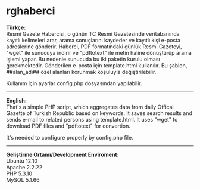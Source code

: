 rghaberci
=========
<b>Türkçe:</b><br>
Resmi Gazete Habercisi, o günün TC Resmi Gazetesinde veritabanında kayıtlı kelimeleri arar, arama sonuçlarını kaydeder ve kayıtlı kişi e-posta adreslerine gönderir.
Haberci, PDF formatındaki günlük Resmi Gazeteyi, "wget" ile sunucuya indirir ve "pdftotext" ile metin haline dönüştürüp arama işlemi yapar. Bu nedenle sunucuda bu iki paketin kurulu olması gerekmektedir.
Gönderilen e-posta için template.html kullanılır. Bu şablon, ##alan_adı## özel alanları korunmak koşuluyla değiştirilebilir.

Kullanım için ayarlar config.php dosyasından yapılabilir.

____

<b>English:</b><br>
That's a simple PHP script, which aggregates data from daily Offical Gazette of Turkish Republic based on keywords. It saves search results and sends e-mail to related persons using template.html. It uses "wget" to download PDF files and "pdftotext" for convertion.

It's needed to configure properly by config.php file.
___

<b>Geliştirme Ortamı/Development Enviroment:</b><br>
Ubuntu 12.10<br>
Apache 2.2.22<br>
PHP 5.3.10<br>
MySQL 5.1.66<br>
